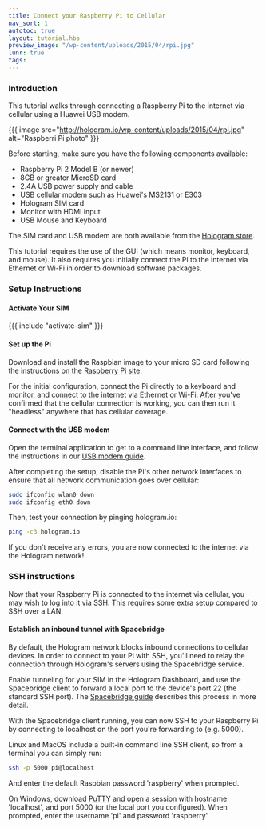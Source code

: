 ```yaml
---
title: Connect your Raspberry Pi to Cellular
nav_sort: 1
autotoc: true
layout: tutorial.hbs
preview_image: "/wp-content/uploads/2015/04/rpi.jpg"
lunr: true
tags:
---
```


### Introduction

This tutorial walks through connecting a Raspberry Pi to the internet via
cellular using a Huawei USB modem.

{{{ image src="http://hologram.io/wp-content/uploads/2015/04/rpi.jpg"
    alt="Raspberri Pi photo" }}}

Before starting, make sure you have the following components available:

-   Raspberry Pi 2 Model B (or newer)
-   8GB or greater MicroSD card
-   2.4A USB power supply and cable
-   USB cellular modem such as Huawei's MS2131 or E303
-   Hologram SIM card
-   Monitor with HDMI input
-   USB Mouse and Keyboard

The SIM card and USB modem are both available from the [Hologram store](/store).

This tutorial requires the use of the GUI (which means monitor, keyboard,
and mouse).
It also requires you initially connect the Pi to the internet via Ethernet or
Wi-Fi in order to download software packages.

### Setup Instructions

#### Activate Your SIM

{{{ include "activate-sim" }}}

#### Set up the Pi

Download and install the Raspbian image to your micro SD card
following the instructions on the [Raspberry Pi
site](https://www.raspberrypi.org/documentation/installation/installing-images/README.md).

For the initial configuration, connect the Pi directly to a keyboard and
monitor, and connect to the internet via Ethernet or Wi-Fi. After you've 
confirmed that the cellular connection is working, you can then
run it "headless" anywhere that has cellular coverage.

#### Connect with the USB modem

Open the terminal application to get to a command line interface, and follow 
the instructions in our [USB modem
guide](/docs/guide/connect/usb-modem/#linux-instructions).

After completing the setup, disable the Pi's other network interfaces to ensure
that all network communication goes over cellular:

```bash
sudo ifconfig wlan0 down
sudo ifconfig eth0 down
```

Then, test your connection by pinging hologram.io:

```bash
ping -c3 hologram.io
```

If you don't receive any errors, you are now connected to the internet via the
Hologram network!

### SSH instructions

Now that your Raspberry Pi is connected to the internet via cellular,
you may wish to log into it via SSH. This requires some extra setup compared to
SSH over a LAN.

#### Establish an inbound tunnel with Spacebridge

By default, the Hologram network blocks inbound connections to cellular devices.
In order to connect to your Pi with SSH, you'll need to relay the connection through
Hologram's servers using the Spacebridge service.

Enable tunneling for your SIM in the Hologram Dashboard, and use the Spacebridge
client to forward a local port to the device's port 22 (the standard SSH port).
The [Spacebridge guide](/docs/guide/cloud/spacebridge-tunnel) describes this
process in more detail.

With the Spacebridge client running, you can now SSH to your Raspberry Pi by
connecting to localhost on the port you're forwarding to (e.g. 5000).

Linux and MacOS include a built-in command line SSH client, so from a terminal
you can simply run:

```bash
ssh -p 5000 pi@localhost
```

And enter the default Raspbian password 'raspberry' when prompted.

On Windows, download
[PuTTY](http://www.chiark.greenend.org.uk/~sgtatham/putty/download.html) and
open a session with hostname 'localhost', and port 5000 (or the local port you
configured). When prompted, enter the username 'pi' and password 'raspberry'.

